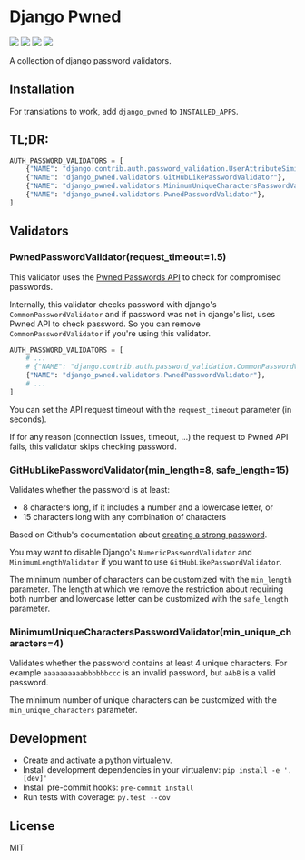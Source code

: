# Django Pwned

[![](https://img.shields.io/pypi/v/django-pwned.svg)](https://pypi.python.org/pypi/django-pwned/)
[![](https://github.com/QueraTeam/django-pwned/workflows/Tests/badge.svg)](https://github.com/QueraTeam/django-pwned/actions)
[![](https://img.shields.io/github/license/QueraTeam/django-pwned.svg)](https://github.com/QueraTeam/django-pwned/blob/master/LICENSE.txt)
[![](https://img.shields.io/badge/code%20style-black-000000.svg)](https://github.com/psf/black)

A collection of django password validators.

## Installation

For translations to work, add `django_pwned` to `INSTALLED_APPS`.

## TL;DR:

```python
AUTH_PASSWORD_VALIDATORS = [
    {"NAME": "django.contrib.auth.password_validation.UserAttributeSimilarityValidator"},
    {"NAME": "django_pwned.validators.GitHubLikePasswordValidator"},
    {"NAME": "django_pwned.validators.MinimumUniqueCharactersPasswordValidator"},
    {"NAME": "django_pwned.validators.PwnedPasswordValidator"},
]
```

## Validators

### PwnedPasswordValidator(request_timeout=1.5)

This validator uses the [Pwned Passwords API] to check for compromised passwords.

Internally, this validator checks password with django's
`CommonPasswordValidator` and if password was not in django's list,
uses Pwned API to check password. So you can remove `CommonPasswordValidator`
if you're using this validator.

```python
AUTH_PASSWORD_VALIDATORS = [
    # ...
    # {"NAME": "django.contrib.auth.password_validation.CommonPasswordValidator"},
    {"NAME": "django_pwned.validators.PwnedPasswordValidator"},
    # ...
]
```

You can set the API request timeout with the `request_timeout` parameter (in seconds).

If for any reason (connection issues, timeout, ...) the request to Pwned API fails,
this validator skips checking password.

### GitHubLikePasswordValidator(min_length=8, safe_length=15)

Validates whether the password is at least:

- 8 characters long, if it includes a number and a lowercase letter, or
- 15 characters long with any combination of characters

Based on Github's documentation about [creating a strong password].

You may want to disable Django's `NumericPasswordValidator`
and `MinimumLengthValidator` if you want to use
`GitHubLikePasswordValidator`.

The minimum number of characters can be customized with the `min_length`
parameter. The length at which we remove the restriction about
requiring both number and lowercase letter can be customized with the
`safe_length` parameter.

### MinimumUniqueCharactersPasswordValidator(min_unique_characters=4)

Validates whether the password contains at least 4 unique characters.
For example `aaaaaaaaaabbbbbbccc` is an invalid password, but `aAbB` is a valid password.

The minimum number of unique characters can be customized with the
`min_unique_characters` parameter.

## Development

- Create and activate a python virtualenv.
- Install development dependencies in your virtualenv: `pip install -e '.[dev]'`
- Install pre-commit hooks: `pre-commit install`
- Run tests with coverage: `py.test --cov`

## License

MIT

[pwned passwords api]: https://haveibeenpwned.com/API/v3#PwnedPasswords
[creating a strong password]: https://docs.github.com/en/authentication/keeping-your-account-and-data-secure/creating-a-strong-password

